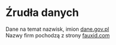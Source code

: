 # Źrudła danych  
Dane na temat nazwisk, imion [dane.gov.pl](https://dane.gov.pl/pl/dataset)  
Nazwy firm pochodzą z strony [fauxid.com](https://fauxid.com/tools/fake-company-generator)